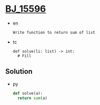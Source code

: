 # [BJ_15596](https://acmicpc.net/problem/15596)

* en

  ```en
  Write function to return sum of list
  ```

* tc

  ```tc
  def solve(li: list) -> int:
    # Fill
  ```

## Solution

* py

  ```py
  def solve(a):
    return sum(a)
  ```
